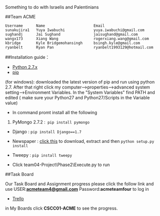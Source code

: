 Something to do with Israelis and Palentinians


##Team ACME
```
Username      Name                      Email
sunakujira1   Yuya Iwabuchi             yuya.iwabuchi@gmail.com
sughandj      Jai Sughand               jaisughand@gmail.com
wangx173      Xiang Wang                rogerxiang.wang@gmail.com
kbridge       Kyle Bridgemohansingh     bsingh.kyle@gmail.com
ryanbelt      Ryan Pan                  ryanbelt1993129@hotmail.com
```
##Installation guide：
* [Python 2.7.x](https://www.python.org/downloads/release/python-278/) 
* [pip](https://pip.pypa.io/en/latest/installing.html)

(for windows): downloaded the latest version of pip and run using python 2.7. 
After that right click my computer-->properties-->advanced system setting-->Environment Variables.
In the "System Variables" find PATH and edited 
( make sure your Python27 and Python27/Scripts in the Variable value)

* In command promt install all the following

1. PyMongo 2.7.2 :` pip install pymongo`
* Django : 	`pip install Django==1.7`
* Newspaper : [click this](https://github.com/codelucas/newspaper/archive/master.zip) to download, extract and then                              `python setup.py install`
* Tweepy : 	`pip install tweepy`

* Click team04-Project\Phase2\Execute.py to run

##Task Board

Our Task Board and Assignment progress please click the follow link and use 
USER:**acmeteam4@gmail.com** Password:**acmeteamfour** to log in

* [Trello](https://trello.com/b/Y08lMCXy/cscc01-acme)

in My Boards click **CSCC01-ACME** to see the progress.

